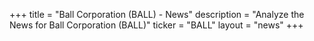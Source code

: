 +++
title = "Ball Corporation (BALL) - News"
description = "Analyze the News for Ball Corporation (BALL)"
ticker = "BALL"
layout = "news"
+++

